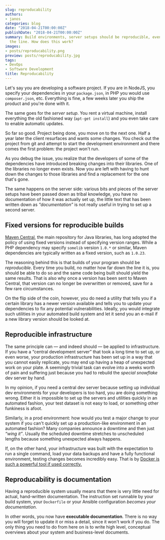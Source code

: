 ```yaml
---
slug: reproducability
authors:
- janos
categories: blog
date: "2018-04-21T00:00:00Z"
publishDate: "2018-04-21T00:00:00Z"
summary: Build environments, server setups should be reproducible, even 6 months down
  the line. How does this work?
images:
- posts/reproducability.png
preview: posts/reproducability.jpg
tags:
- DevOps
- Software Development
title: Reproducability
---
```


Let's say you are developing a software project. If you are in NodeJS, you specify your dependencies in your
`package.json`, in PHP you would use `composer.json`, etc. Everything is fine, a few weeks later you ship the product
and you're done with it.

The same goes for the *server setup*. You rent a virtual machine, install everything the old fashioned way
(`apt-get install`) and you even take care to enable automatic updates.

So far so good. Project being done, you move on to the next one. Half a year later the client resurfaces and wants some
changes. You check out the project from git and attempt to start the development environment and there comes the first
problem: the project won't run.

As you debug the issue, you realize that the developers of some of the dependencies have introduced breaking changes
into their libraries. One of the libraries no longer even exists. Now you are left with having to hunt down the changes
to those libraries and find a replacement for the one that's gone.

The same happens on the server side: various bits and pieces of the server setups have been passed down as tribal
knowledge, you have no documentation of how it was actually set up, the little text that has been written down as
*&ldquo;documentation&rdquo;* is not really useful in trying to set up a second server.

## Fixed versions for reproducible builds

[Maven Central](https://search.maven.org/), the main repository for Java libraries, has long adopted the policy of using
fixed versions instead of specifying version ranges. While a PHP dependency may specify `somelib` version `1.0.*` or
similar, Maven dependencies are typically written as a fixed version, such as `1.0.23`.

The reasoning behind this is that builds of your program should be *reproducible*. Every time you build, no matter how
far down the line it is, you should be able to do so and the same code being built should yield the same results. That
is also why once a version has been sent to Maven Central, that version can no longer be overwritten or removed, save
for a few rare circumstances.

On the flip side of the coin, however, you do need a utility that tells you if a certain library has a newer version
available and tells you to update your dependencies to fix any potential vulnerabilities. Ideally, you would integrate
such utilities in your automated build system and let it send you an e-mail if a new library version should be looked
at.

## Reproducible infrastructure

The same principle can &mdash; and indeed should &mdash; be applied to infrastructure. If you have a &ldquo;central
development server&rdquo; that took a long time to set up, or even worse, your production infrastructure has been set
up in a way that you cannot easily replicate, you may end up having a heap of unexpected work on your plate. A seemingly
trivial task can evolve into a weeks worth of pain and suffering just because you had to rebuild the *special snowflake*
dev server by hand.

In my opinion, if you need a central dev server because setting up individual dev environments for your developers is 
too hard, you are doing something wrong. Either it is impossible to set up the servers and utilities quickly in an 
automated fashion, your test dataset is not easy to load, or something other funkiness is afoot.

Similarly, in a prod environment: how would you test a major change to your system if you can't quickly set up a
production-like environment in an automated fashion? Many companies announce a downtime and then just
*&ldquo;wing it&rdquo;*. Usually the scheduled downtime stretches to unscheduled lengths because something
unexpected always happens.

If, on the other hand, your infrastructure was built with the expectation to run a single command, load your data
backups and have a fully functional environment, testing changes becomes incredibly easy. That is by [Docker is such a
powerful tool if used correctly.](/blog/why-docker-matters)

## Reproducability is documentation

Having a reproducible system usually means that there is very little need for actual, hand-written documentation. The
instruction set runnable by your build system, your `Dockerfile` or your Ansible configuration
*becomes your documentation*.

In other words, you now have **executable documentation**. There is no way you will forget to update it or miss a
detail, since it won't work if you do. The only thing you need to do from here on is to write high level, conceptual
overviews about your system and business-level documents.
